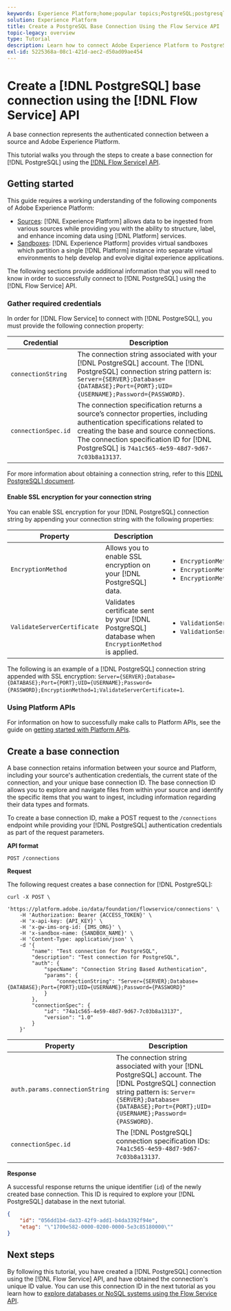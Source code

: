 ```yaml
---
keywords: Experience Platform;home;popular topics;PostgreSQL;postgresql;PSQL;psql
solution: Experience Platform
title: Create a PostgreSQL Base Connection Using the Flow Service API
topic-legacy: overview
type: Tutorial
description: Learn how to connect Adobe Experience Platform to PostgreSQL using the Flow Service API.
exl-id: 5225368a-08c1-421d-aec2-d50ad09ae454
---
```

# Create a [!DNL PostgreSQL] base connection using the [!DNL Flow Service] API

A base connection represents the authenticated connection between a source and Adobe Experience Platform.

This tutorial walks you through the steps to create a base connection for [!DNL PostgreSQL] using the [[!DNL Flow Service] API](https://www.adobe.io/experience-platform-apis/references/flow-service/).


## Getting started

This guide requires a working understanding of the following components of Adobe Experience Platform:

* [Sources](../../../../home.md): [!DNL Experience Platform] allows data to be ingested from various sources while providing you with the ability to structure, label, and enhance incoming data using [!DNL Platform] services.
* [Sandboxes](../../../../../sandboxes/home.md): [!DNL Experience Platform] provides virtual sandboxes which partition a single [!DNL Platform] instance into separate virtual environments to help develop and evolve digital experience applications.

The following sections provide additional information that you will need to know in order to successfully connect to [!DNL PostgreSQL] using the [!DNL Flow Service] API.

### Gather required credentials

In order for [!DNL Flow Service] to connect with [!DNL PostgreSQL], you must provide the following connection property:

| Credential | Description |
| ---------- | ----------- |
| `connectionString` | The connection string associated with your [!DNL PostgreSQL] account. The [!DNL PostgreSQL] connection string pattern is: `Server={SERVER};Database={DATABASE};Port={PORT};UID={USERNAME};Password={PASSWORD}`. |
| `connectionSpec.id` | The connection specification returns a source’s connector properties, including authentication specifications related to creating the base and source connections. The connection specification ID for [!DNL PostgreSQL] is `74a1c565-4e59-48d7-9d67-7c03b8a13137`. |

For more information about obtaining a connection string, refer to this [[!DNL PostgreSQL] document](https://www.postgresql.org/docs/9.2/app-psql.html).

#### Enable SSL encryption for your connection string

You can enable SSL encryption for your [!DNL PostgreSQL] connection string by appending your connection string with the following properties:

| Property | Description | Example |
| --- | --- | --- |
| `EncryptionMethod` | Allows you to enable SSL encryption on your [!DNL PostgreSQL] data. | <uL><li>`EncryptionMethod=0`(Disabled)</li><li>`EncryptionMethod=1`(Enabled)</li><li>`EncryptionMethod=6`(RequestSSL)</li></ul> |
| `ValidateServerCertificate` | Validates certificate sent by your [!DNL PostgreSQL] database when `EncryptionMethod` is applied. | <uL><li>`ValidationServerCertificate=0`(Disabled)</li><li>`ValidationServerCertificate=1`(Enabled)</li></ul> |

The following is an example of a [!DNL PostgreSQL] connection string appended with SSL encryption: `Server={SERVER};Database={DATABASE};Port={PORT};UID={USERNAME};Password={PASSWORD};EncryptionMethod=1;ValidateServerCertificate=1`. 

### Using Platform APIs

For information on how to successfully make calls to Platform APIs, see the guide on [getting started with Platform APIs](../../../../../landing/api-guide.md).

## Create a base connection

A base connection retains information between your source and Platform, including your source's authentication credentials, the current state of the connection, and your unique base connection ID. The base connection ID allows you to explore and navigate files from within your source and identify the specific items that you want to ingest, including information regarding their data types and formats.

To create a base connection ID, make a POST request to the `/connections` endpoint while providing your [!DNL PostgreSQL] authentication credentials as part of the request parameters.

**API format**

```https
POST /connections
```

**Request**

The following request creates a base connection for [!DNL PostgreSQL]:

```shell
curl -X POST \
    'https://platform.adobe.io/data/foundation/flowservice/connections' \
    -H 'Authorization: Bearer {ACCESS_TOKEN}' \
    -H 'x-api-key: {API_KEY}' \
    -H 'x-gw-ims-org-id: {IMS_ORG}' \
    -H 'x-sandbox-name: {SANDBOX_NAME}' \
    -H 'Content-Type: application/json' \
    -d '{
        "name": "Test connection for PostgreSQL",
        "description": "Test connection for PostgreSQL",
        "auth": {
            "specName": "Connection String Based Authentication",
            "params": {
                "connectionString": "Server={SERVER};Database={DATABASE};Port={PORT};UID={USERNAME};Password={PASSWORD}"
            }
        },
        "connectionSpec": {
            "id": "74a1c565-4e59-48d7-9d67-7c03b8a13137",
            "version": "1.0"
        }
    }'
```

| Property | Description |
| ------------- | --------------- |
| `auth.params.connectionString`| The connection string associated with your [!DNL PostgreSQL] account. The [!DNL PostgreSQL] connection string pattern is: `Server={SERVER};Database={DATABASE};Port={PORT};UID={USERNAME};Password={PASSWORD}`. |
| `connectionSpec.id`| The [!DNL PostgreSQL] connection specification IDs: `74a1c565-4e59-48d7-9d67-7c03b8a13137`. |

**Response**

A successful response returns the unique identifier (`id`) of the newly created base connection. This ID is required to explore your [!DNL PostgreSQL] database in the next tutorial.

```json
{
    "id": "056dd1b4-da33-42f9-add1-b4da3392f94e",
    "etag": "\"1700e582-0000-0200-0000-5e3c85180000\""
}
```

## Next steps

By following this tutorial, you have created a [!DNL PostgreSQL] connection using the [!DNL Flow Service] API, and have obtained the connection's unique ID value. You can use this connection ID in the next tutorial as you learn how to [explore databases or NoSQL systems using the Flow Service API](../../explore/database-nosql.md).
